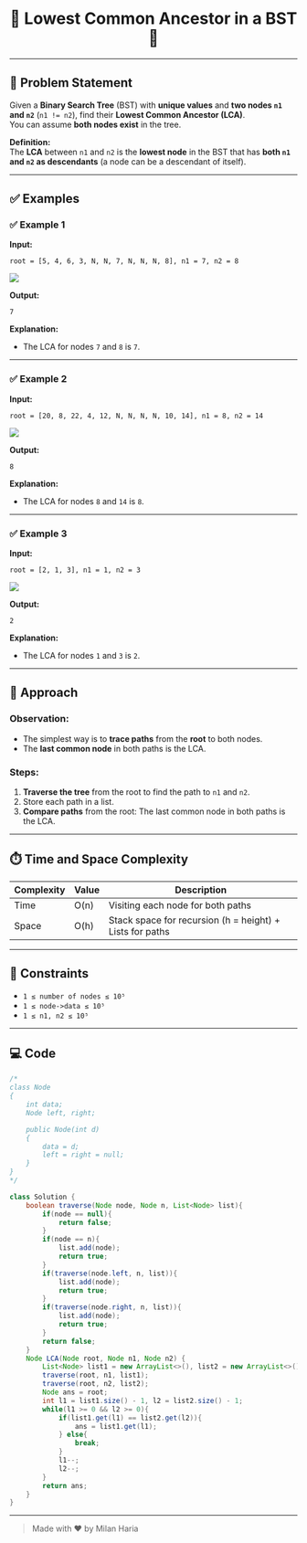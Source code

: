 <h1 align="center">🌳 Lowest Common Ancestor in a BST 🌳</h1>

---

## 📝 Problem Statement

Given a **Binary Search Tree** (BST) with **unique values** and **two nodes `n1` and `n2`** (`n1 != n2`), find their **Lowest Common Ancestor (LCA)**.  
You can assume **both nodes exist** in the tree.

**Definition:**  
The **LCA** between `n1` and `n2` is the **lowest node** in the BST that has **both `n1` and `n2` as descendants** (a node can be a descendant of itself).

---

## ✅ Examples

### ✅ Example 1

**Input:**  
```
root = [5, 4, 6, 3, N, N, 7, N, N, N, 8], n1 = 7, n2 = 8
```

<img src = "https://media.geeksforgeeks.org/img-practice/prod/addEditProblem/700236/Web/Other/blobid0_1738413634.png"> </img>

**Output:**  
```
7
```

**Explanation:**  
- The LCA for nodes `7` and `8` is `7`.

---

### ✅ Example 2

**Input:**  
```
root = [20, 8, 22, 4, 12, N, N, N, N, 10, 14], n1 = 8, n2 = 14
```

<img src = "https://media.geeksforgeeks.org/img-practice/prod/addEditProblem/700236/Web/Other/blobid1_1739265251.png"> </img>

**Output:**  
```
8
```

**Explanation:**  
- The LCA for nodes `8` and `14` is `8`.

---

### ✅ Example 3

**Input:**  
```
root = [2, 1, 3], n1 = 1, n2 = 3
```

<img src = "https://media.geeksforgeeks.org/img-practice/prod/addEditProblem/700236/Web/Other/blobid1_1738413633.png"> </img>

**Output:**  
```
2
```

**Explanation:**  
- The LCA for nodes `1` and `3` is `2`.

---

## 🧠 Approach

### Observation:
- The simplest way is to **trace paths** from the **root** to both nodes.
- The **last common node** in both paths is the LCA.

### Steps:
1. **Traverse the tree** from the root to find the path to `n1` and `n2`.
2. Store each path in a list.
3. **Compare paths** from the root: The last common node in both paths is the LCA.

---

## ⏱️ Time and Space Complexity

| Complexity | Value | Description |
|------------|-------|--------------|
| Time       | O(n)  | Visiting each node for both paths |
| Space      | O(h)  | Stack space for recursion (h = height) + Lists for paths |

---

## 🎯 Constraints

- `1 ≤ number of nodes ≤ 10⁵`
- `1 ≤ node->data ≤ 10⁵`
- `1 ≤ n1, n2 ≤ 10⁵`

---

## 💻 Code

```java
/*
class Node
{
    int data;
    Node left, right;

    public Node(int d)
    {
        data = d;
        left = right = null;
    }
}
*/

class Solution {
    boolean traverse(Node node, Node n, List<Node> list){
        if(node == null){
            return false;
        }
        if(node == n){
            list.add(node);
            return true;
        }
        if(traverse(node.left, n, list)){
            list.add(node);
            return true;
        }
        if(traverse(node.right, n, list)){
            list.add(node);
            return true;
        }
        return false;
    }
    Node LCA(Node root, Node n1, Node n2) {
        List<Node> list1 = new ArrayList<>(), list2 = new ArrayList<>();
        traverse(root, n1, list1);
        traverse(root, n2, list2);
        Node ans = root;
        int l1 = list1.size() - 1, l2 = list2.size() - 1;
        while(l1 >= 0 && l2 >= 0){
            if(list1.get(l1) == list2.get(l2)){
                ans = list1.get(l1);
            } else{
                break;
            }
            l1--;
            l2--;
        }
        return ans;
    }
}
```

---

> Made with ❤️ by Milan Haria
